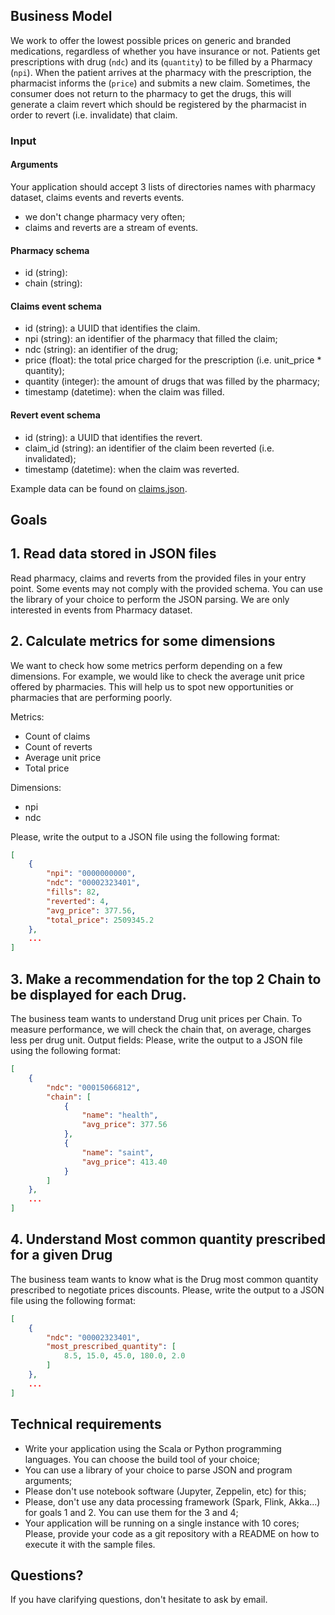 ## Business Model
We work to offer the lowest possible prices on generic and branded medications, regardless of whether you have insurance or not. Patients get prescriptions with drug (`ndc`) and its (`quantity`) to be filled by a Pharmacy (`npi`). When the patient arrives at the pharmacy with the prescription, the pharmacist informs the (`price`) and submits a new claim. Sometimes, the consumer does not return to the pharmacy to get the drugs, this will generate a claim revert which should be registered by the pharmacist in order to revert (i.e. invalidate) that claim.
### Input
#### Arguments
Your application should accept 3 lists of directories names with pharmacy dataset, claims events and reverts events.

- we don't change pharmacy very often;
- claims and reverts are a stream of events.
#### Pharmacy schema
- id (string):
- chain (string):
#### Claims event schema
- id (string): a UUID that identifies the claim.
- npi (string): an identifier of the pharmacy that filled the claim;
- ndc (string): an identifier of the drug;
- price (float): the total price charged for the prescription (i.e. unit_price * quantity);
- quantity (integer): the amount of drugs that was filled by the pharmacy;
- timestamp (datetime): when the claim was filled.
#### Revert event schema
- id (string): a UUID that identifies the revert.
- claim_id (string): an identifier of the claim been reverted (i.e. invalidated);
- timestamp (datetime): when the claim was reverted.
  
Example data can be found on [claims.json](https://gist.github.com/matheus-hellohippo/a0e28bcbeade9e5044a08808a847a11c/raw/02-claims.json).

## Goals
## 1. Read data stored in JSON files
Read pharmacy, claims and reverts from the provided files in your entry point. Some events may not comply with the provided schema. You can use the library of your choice to perform the JSON parsing. We are only interested in events from Pharmacy dataset.

## 2. Calculate metrics for some dimensions
We want to check how some metrics perform depending on a few dimensions. For example, we would like to check the average unit price offered by pharmacies. This will help us to spot new opportunities or pharmacies that are performing poorly.

Metrics:
- Count of claims
- Count of reverts
- Average unit price
- Total price

Dimensions:
- npi
- ndc

Please, write the output to a JSON file using the following format:
```json
[
    {
        "npi": "0000000000",
        "ndc": "00002323401",
        "fills": 82,
        "reverted": 4,
        "avg_price": 377.56,
        "total_price": 2509345.2
    },
    ...
]
```
## 3. Make a recommendation for the top 2 Chain to be displayed for each Drug.
The business team wants to understand Drug unit prices per Chain. To measure performance, we will check the chain that, on average, charges less per drug unit.
Output fields:
Please, write the output to a JSON file using the following format:
```json
[
    {
        "ndc": "00015066812",
        "chain": [
            {
                "name": "health",
                "avg_price": 377.56
            },
            {
                "name": "saint",
                "avg_price": 413.40
            }
        ]
    },
    ...
]
```
## 4. Understand Most common quantity prescribed for a given Drug
The business team wants to know what is the Drug most common quantity prescribed to negotiate prices discounts.
Please, write the output to a JSON file using the following format:
```json
[
    {
        "ndc": "00002323401",
        "most_prescribed_quantity": [
            8.5, 15.0, 45.0, 180.0, 2.0
        ]
    },
    ...
]
```

## Technical requirements
- Write your application using the Scala or Python programming languages. You can choose the build tool of your choice;
- You can use a library of your choice to parse JSON and program arguments;
- Please don't use notebook software (Jupyter, Zeppelin, etc) for this;
- Please, don't use any data processing framework (Spark, Flink, Akka...) for goals 1 and 2. You can use them for the 3 and 4;
- Your application will be running on a single instance with 10 cores;
Please, provide your code as a git repository with a README on how to execute it with the sample files.

## Questions?
If you have clarifying questions, don't hesitate to ask by email.
